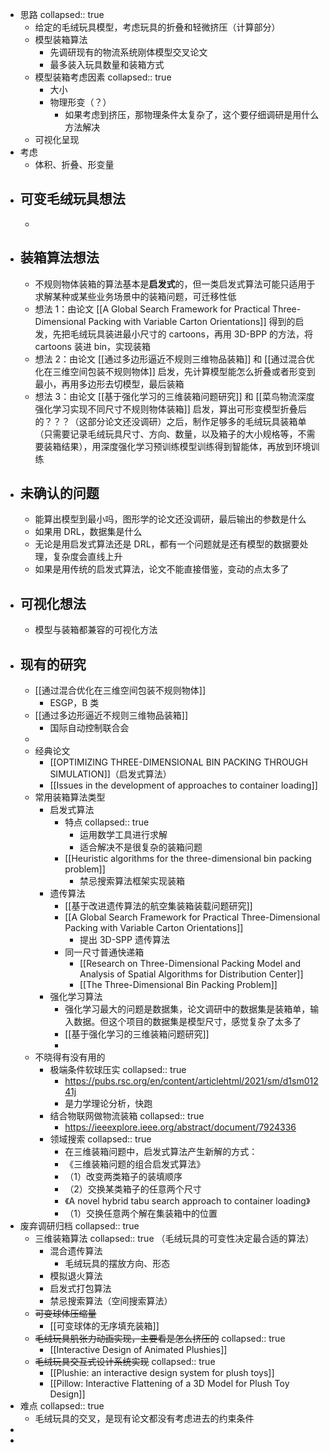 - 思路
  collapsed:: true
	- 给定的毛绒玩具模型，考虑玩具的折叠和轻微挤压（计算部分）
	- 模型装箱算法
		- 先调研现有的物流系统刚体模型交叉论文
		- 最多装入玩具数量和装箱方式
	- 模型装箱考虑因素
	  collapsed:: true
		- 大小
		- 物理形变（？）
			- 如果考虑到挤压，那物理条件太复杂了，这个要仔细调研是用什么方法解决
	- 可视化呈现
- 考虑
	- 体积、折叠、形变量
- ## 可变毛绒玩具想法
	-
- ## 装箱算法想法
	- 不规则物体装箱的算法基本是**启发式**的，但一类启发式算法可能只适用于求解某种或某些业务场景中的装箱问题，可迁移性低
	- 想法 1：由论文 [[A Global Search Framework for Practical  Three-Dimensional Packing with Variable Carton Orientations]] 得到的启发，先把毛绒玩具装进最小尺寸的 cartoons，再用 3D-BPP 的方法，将 cartoons 装进 bin，实现装箱
	- 想法 2：由论文 [[通过多边形逼近不规则三维物品装箱]] 和 [[通过混合优化在三维空间包装不规则物体]] 启发，先计算模型能怎么折叠或者形变到最小，再用多边形去切模型，最后装箱
	- 想法 3：由论文 [[基于强化学习的三维装箱问题研究]] 和 [[菜鸟物流深度强化学习实现不同尺寸不规则物体装箱]] 启发，算出可形变模型折叠后的？？？（这部分论文还没调研）之后，制作足够多的毛绒玩具装箱单（只需要记录毛绒玩具尺寸、方向、数量，以及箱子的大小规格等，不需要装箱结果），用深度强化学习预训练模型训练得到智能体，再放到环境训练
- ## 未确认的问题
	- 能算出模型到最小吗，图形学的论文还没调研，最后输出的参数是什么
	- 如果用 DRL，数据集是什么
	- 无论是用启发式算法还是 DRL，都有一个问题就是还有模型的数据要处理，复杂度会直线上升
	- 如果是用传统的启发式算法，论文不能直接借鉴，变动的点太多了
- ## 可视化想法
	- 模型与装箱都兼容的可视化方法
- ## 现有的研究
	- [[通过混合优化在三维空间包装不规则物体]]
		- ESGP，B 类
	- [[通过多边形逼近不规则三维物品装箱]]
		- 国际自动控制联合会
	-
	- 经典论文
		- [[OPTIMIZING THREE-DIMENSIONAL BIN PACKING THROUGH SIMULATION]]（启发式算法）
		- [[Issues in the development of approaches to container loading]]
	- 常用装箱算法类型
		- 启发式算法
			- 特点
			  collapsed:: true
				- 运用数学工具进行求解
				- 适合解决不是很复杂的装箱问题
			- [[Heuristic algorithms for the three-dimensional bin packing problem]]
				- 禁忌搜索算法框架实现装箱
		- 遗传算法
			- [[基于改进遗传算法的航空集装箱装载问题研究]]
			- [[A Global Search Framework for Practical  Three-Dimensional Packing with Variable Carton Orientations]]
				- 提出 3D-SPP 遗传算法
			- 同一尺寸普通快递箱
				- [[Research on Three-Dimensional Packing Model and Analysis  of Spatial Algorithms for Distribution Center]]
				- [[The Three-Dimensional Bin Packing Problem]]
		- 强化学习算法
			- 强化学习最大的问题是数据集，论文调研中的数据集是装箱单，输入数据。但这个项目的数据集是模型尺寸，感觉复杂了太多了
			- [[基于强化学习的三维装箱问题研究]]
			-
	- 不晓得有没有用的
		- 极端条件软球压实
		  collapsed:: true
			- https://pubs.rsc.org/en/content/articlehtml/2021/sm/d1sm01241j
			- 是力学理论分析，快跑
		- 结合物联网做物流装箱
		  collapsed:: true
			- https://ieeexplore.ieee.org/abstract/document/7924336
		- 领域搜索
		  collapsed:: true
			- 在三维装箱问题中，启发式算法产生新解的方式：
			- 《三维装箱问题的组合启发式算法》
			- （1）改变两类箱子的装填顺序
			- （2）交换某类箱子的任意两个尺寸
			- 《A novel hybrid tabu search approach to container loading》
			- （1）交换任意两个解在集装箱中的位置
- 废弃调研归档
  collapsed:: true
	- 三维装箱算法
	  collapsed:: true
	  （毛绒玩具的可变性决定最合适的算法）
		- 混合遗传算法
			- 毛绒玩具的摆放方向、形态
		- 模拟退火算法
		- 启发式打包算法
		- 禁忌搜索算法（空间搜索算法）
	- ~~可变球体压缩量~~
		- [[可变球体的无序填充装箱]]
	- ~~毛绒玩具肌张力动画实现，主要看是怎么挤压的~~
	  collapsed:: true
		- [[Interactive Design of Animated Plushies]]
	- ~~毛绒玩具交互式设计系统实现~~
	  collapsed:: true
		- [[Plushie: an interactive design system for plush toys]]
		- [[Pillow: Interactive Flattening of a 3D Model for Plush Toy Design]]
- 难点
  collapsed:: true
	- 毛绒玩具的交叉，是现有论文都没有考虑进去的约束条件
-
-